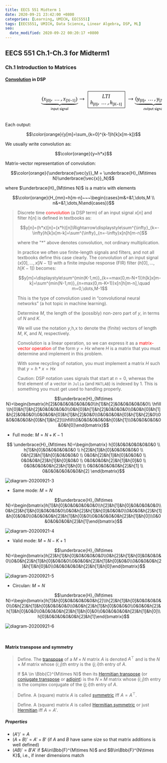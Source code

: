 ```yaml
---
title: EECS 551 Midterm 1
date: 2020-09-21 23:42:00 +0800
categories: [Learning, UMICH, EECS551]
tags: [EECS551, UMICH, Data Science, Linear Algebra, DSP, ML]
seo:
  date_modified: 2020-09-22 00:20:17 +0800
---
```

## EECS 551 Ch.1-Ch.3 for Midterm1

### Ch.1 Introduction to Matrices

#### [Convolution](http://en.wikipedia.org/wiki/Convolution) in DSP

<svg xmlns="http://www.w3.org/2000/svg" xmlns:xlink="http://www.w3.org/1999/xlink" width="662" height="95" style="width:662px;height:95.00000762939453px;background:0 0" fill="none">
    <svg xmlns="http://www.w3.org/2000/svg" class="role-diagram-draw-area">
        <g class="shapes-region" stroke="#000">
            <g class="composite-shape">
                <path class="real" d="M266 11h119.5v53H266z"/>
            </g>
        </g>
    </svg>
    <svg xmlns="http://www.w3.org/2000/svg" xmlns:xlink="http://www.w3.org/1999/xlink" width="660" height="93" style="width:660px;height:93.00000762939453px;background:0 0" font-family="Asana-Math,Asana">
        <path d="M120.022 35.902c0-4.42 1.65-6.222 2.635-7.378l-.323-.442c-.969.867-3.774 3.128-3.774 7.82 0 1.82.425 3.536 1.241 5.066.595 1.14 1.14 1.802 2.533 3.111l.323-.357c-.782-.969-2.635-3.043-2.635-7.82zM123.345 40.407c.255.136.527.204.731.204.561 0 1.224-.493 1.751-1.292l1.292-1.989.187 1.173c.221 1.445.612 2.108 1.224 2.108.374 0 .918-.289 1.462-.782l.833-.748-.153-.323c-.612.51-1.037.765-1.309.765-.255 0-.476-.17-.646-.51-.153-.323-.34-.952-.425-1.445l-.306-1.717.595-.833c.799-1.105 1.258-1.496 1.785-1.496.272 0 .476.136.561.391l.238-.068.255-1.445c-.204-.119-.357-.17-.51-.17-.68 0-1.36.612-2.414 2.176l-.629.935-.102-.816c-.204-1.683-.663-2.295-1.666-2.295-.442 0-.816.136-.969.357l-.986 1.411.289.17c.51-.578.85-.816 1.173-.816.561 0 .935.697 1.224 2.363l.187 1.054-.68 1.054c-.731 1.14-1.309 1.683-1.785 1.683-.255 0-.442-.068-.476-.153l-.187-.476-.34.051c0 .595-.136 1.037-.204 1.48z" stroke="#000" stroke-width=".136" fill="#000"/>
        <path d="M133.248 46.31l1.128-.011 1.2.012.072-.072v-.312l-.048-.06h-.456c-.324 0-.588-.072-.732-.192-.108-.108-.144-.276-.144-.672V36.71c0-.396.036-.576.144-.684.144-.12.408-.192.732-.192h.456l.048-.06v-.312l-.072-.072-1.128.036-1.2-.036c-.048.108-.06.24-.06.42 0 .312.048.756.048 1.356v7.464c0 .816-.024 1.152-.096 1.524zM139.339 35.835c-1.86 0-2.808 1.476-2.808 4.38 0 1.404.252 2.616.672 3.204.42.588 1.092.924 1.836.924 1.812 0 2.724-1.56 2.724-4.632 0-2.628-.78-3.876-2.424-3.876zm-.216.42c1.164 0 1.632 1.176 1.632 4.056 0 2.556-.456 3.612-1.56 3.612-1.164 0-1.656-1.212-1.656-4.14 0-2.532.444-3.528 1.584-3.528zM145.114 46.31l.108-.155c-.072-.372-.096-.708-.096-1.524v-7.464c0-.6.048-1.044.048-1.356 0-.18-.012-.312-.06-.42h-2.328l-.072.072v.312l.048.06h.456c.324 0 .588.072.732.192.108.108.144.288.144.684v8.292c0 .396-.036.564-.144.672-.144.12-.408.192-.732.192h-.456l-.048.06v.312l.072.072z" stroke="#000" stroke-width=".096" fill="#000"/>
        <path d="M150.651 38.333c-.459.153-.765.255-1.666.51-.119 1.292-.544 2.397-1.53 4.03l.238.186.697-.323c1.377-1.785 2.023-2.856 2.499-4.165zM166.693 38.452c-.51 0-.97.476-.97.986s.46.986.953.986c.544 0 1.02-.459 1.02-.986 0-.51-.476-.986-1.003-.986zm-5.661 0c-.51 0-.97.476-.97.986s.46.986.953.986c.544 0 1.02-.459 1.02-.986 0-.51-.476-.986-1.003-.986zm11.322 0c-.51 0-.97.476-.97.986s.46.986.953.986c.544 0 1.02-.459 1.02-.986 0-.51-.476-.986-1.003-.986zM182.07 38.333c-.458.153-.764.255-1.665.51-.12 1.292-.544 2.397-1.53 4.03l.238.186.697-.323c1.377-1.785 2.023-2.856 2.499-4.165zM186.39 40.407c.255.136.527.204.73.204.562 0 1.225-.493 1.752-1.292l1.292-1.989.187 1.173c.22 1.445.612 2.108 1.224 2.108.374 0 .918-.289 1.462-.782l.833-.748-.153-.323c-.612.51-1.037.765-1.31.765-.254 0-.475-.17-.645-.51-.153-.323-.34-.952-.425-1.445l-.306-1.717.595-.833c.799-1.105 1.258-1.496 1.785-1.496.272 0 .476.136.56.391l.239-.068.255-1.445c-.204-.119-.357-.17-.51-.17-.68 0-1.36.612-2.414 2.176l-.63.935-.101-.816c-.204-1.683-.663-2.295-1.666-2.295-.442 0-.816.136-.97.357l-.985 1.411.289.17c.51-.578.85-.816 1.173-.816.56 0 .935.697 1.224 2.363l.187 1.054-.68 1.054c-.731 1.14-1.31 1.683-1.785 1.683-.255 0-.442-.068-.476-.153l-.187-.476-.34.051c0 .595-.136 1.037-.204 1.48z" stroke="#000" stroke-width=".136" fill="#000"/>
        <g>
            <path d="M196.293 46.31l1.128-.011 1.2.012.072-.072v-.312l-.048-.06h-.456c-.324 0-.588-.072-.732-.192-.108-.108-.144-.276-.144-.672V36.71c0-.396.036-.576.144-.684.144-.12.408-.192.732-.192h.456l.048-.06v-.312l-.072-.072-1.128.036-1.2-.036c-.048.108-.06.24-.06.42 0 .312.048.756.048 1.356v7.464c0 .816-.024 1.152-.096 1.524zM206.212 42.867l-4.14-7.068h-1.944l-.06.336.42.024c.54.024.948.564.96.672l-1.116 6.048c-.144.744-.216.84-.648.888l-.372.036-.06.336 1.332-.036c.144 0 .156 0 1.32.036l.06-.336-.504-.036c-.48-.036-.588-.132-.588-.528 0-.096.012-.228.036-.36l.96-5.568 4.056 6.924h.6l1.128-6.636c.252-1.356.276-1.404.72-1.44l.444-.024.036-.324-2.556-.012-.06.336.564.024c.312.012.432.096.432.288 0 .084-.996 6.264-1.02 6.42zm9-1.68v-.672h-6.048v.672zm5.616 2.952v-.36l-.624-.036c-.66-.036-.78-.168-.78-.792v-7.248l-2.892 1.224.084.6 1.8-.792v6.216c0 .624-.132.756-.78.792l-.672.036v.36c1.848-.036 1.848-.036 1.98-.036.372 0 1.692.036 1.884.036zM224.748 46.31l.108-.155c-.072-.372-.096-.708-.096-1.524v-7.464c0-.6.048-1.044.048-1.356 0-.18-.012-.312-.06-.42h-2.328l-.072.072v.312l.048.06h.456c.324 0 .588.072.732.192.108.108.144.288.144.684v8.292c0 .396-.036.564-.144.672-.144.12-.408.192-.732.192h-.456l-.048.06v.312l.072.072z" stroke="#000" stroke-width=".096" fill="#000"/>
        </g>
        <g>
            <path d="M227.684 28.654l-.323.442c.935 1.088 2.635 2.958 2.635 7.378 0 4.692-1.768 6.749-2.635 7.82l.323.357c.901-.85 3.774-3.264 3.774-8.16 0-4.71-2.805-6.97-3.774-7.837z" stroke="#000" stroke-width=".136" fill="#000"/>
        </g>
        <g>
            <path d="M148.514 62.38h-1.068v1.068h1.068zm-.084 2.832h-.9v5.328h.9zm6.192 1.752c0-.792-.18-1.884-1.644-1.884-1.08 0-1.668.816-1.74.912v-.852h-.864v5.4h.936V67.6c0-.792.3-1.788 1.212-1.788 1.152 0 1.164.852 1.164 1.236v3.492h.936zm2.88 3.024c.372.348.9.684 1.62.684 1.164 0 2.22-1.176 2.22-2.808 0-1.44-.756-2.784-1.908-2.784-.72 0-1.416.252-1.968.72v-.588h-.9v7.656h.936zm0-3.444c.288-.42.756-.696 1.272-.696.912 0 1.632.912 1.632 2.016 0 1.236-.852 2.076-1.752 2.076-.468 0-.792-.24-1.032-.564-.12-.18-.12-.204-.12-.42zm9.48-1.332h-.936v3.48c0 .9-.672 1.32-1.44 1.32-.852 0-.936-.312-.936-.828v-3.972h-.936v4.02c0 .864.276 1.44 1.272 1.44.636 0 1.488-.192 2.076-.708v.576h.9zm3.06.696h1.692v-.696h-1.692v-1.524h-.828v1.524h-1.044v.696h1.008v3.204c0 .72.168 1.56.996 1.56.84 0 1.452-.3 1.752-.456l-.192-.708a1.736 1.736 0 01-1.08.396c-.444 0-.612-.36-.612-.996zm9.528 3.096c0-.66-.444-1.068-.468-1.104-.468-.42-.792-.492-1.392-.6-.66-.132-1.212-.252-1.212-.84 0-.744.864-.744 1.02-.744.384 0 1.02.048 1.704.456l.144-.78a3.798 3.798 0 00-1.728-.384c-.3 0-1.992 0-1.992 1.572 0 .588.348.972.648 1.2.372.264.636.312 1.296.444.432.084 1.128.228 1.128.864 0 .828-.948.828-1.128.828a3.316 3.316 0 01-1.86-.588l-.144.816c.384.192 1.044.528 2.016.528 1.656 0 1.968-1.032 1.968-1.668zm2.22-6.624h-1.068v1.068h1.068zm-.084 2.832h-.9v5.328h.9zm5.196.636c.264 0 .6-.048.888-.048.216 0 .684.036.708.036l-.132-.756a4.93 4.93 0 00-1.896.384 1.847 1.847 0 00-1.14-.384c-1.032 0-1.908.864-1.908 1.956 0 .444.156.876.396 1.188-.348.492-.348.96-.348 1.02 0 .312.108.66.312.912-.624.372-.768.924-.768 1.236 0 .9 1.188 1.62 2.652 1.62 1.476 0 2.664-.708 2.664-1.632 0-1.668-2.004-1.668-2.472-1.668h-1.056c-.156 0-.696 0-.696-.636 0-.132.048-.324.132-.432.252.18.648.348 1.092.348 1.08 0 1.92-.888 1.92-1.956a2.1 2.1 0 00-.396-1.2zm-1.572 2.46c-.444 0-1.068-.276-1.068-1.272s.624-1.272 1.068-1.272c.516 0 1.08.336 1.08 1.272 0 .936-.564 1.272-1.08 1.272zm.54 2.268c.264 0 1.62 0 1.62.828 0 .528-.828.924-1.812.924-.972 0-1.824-.372-1.824-.936 0-.036 0-.816.936-.816zm8.016-3.612c0-.792-.18-1.884-1.644-1.884-1.08 0-1.668.816-1.74.912v-.852h-.864v5.4h.936V67.6c0-.792.3-1.788 1.212-1.788 1.152 0 1.164.852 1.164 1.236v3.492h.936zm5.748.108c0-1.224-.876-2.064-1.98-2.064-.78 0-1.32.192-1.884.516l.072.792c.624-.444 1.224-.6 1.812-.6.564 0 1.044.48 1.044 1.368v.516c-1.8.024-3.324.528-3.324 1.584 0 .516.324 1.488 1.368 1.488.168 0 1.296-.024 1.992-.564v.432h.9zm-.936 1.884c0 .228 0 .528-.408.756-.348.216-.804.228-.936.228-.576 0-1.116-.276-1.116-.78 0-.84 1.944-.924 2.46-.948zm3.768-6.744h-.9v8.328h.9z" stroke="#000" stroke-width=".096" fill="#000"/>
        </g>
        <svg xmlns="http://www.w3.org/2000/svg" x="115.004" y="46.388" height="12.152" width="13.089">
            <defs>
                <clipPath id="a">
                    <path d="M-.5-.5h13.589v12.652H-.5z"/>
                </clipPath>
            </defs>
            <g clip-path="url(#a)">
                <svg xmlns="http://www.w3.org/2000/svg" height="12.152" width="13.089">
                    <defs>
                        <clipPath id="b">
                            <path d="M-.5-.5h13.589v12.652H-.5z"/>
                        </clipPath>
                    </defs>
                    <g clip-path="url(#b)">
                        <path d="M.505 1.533c.15 0 .374.337.505.524 2.188 2.955 7.068 3.086 10.696 3.086h2.113v1.776h-.99c-6.733 0-10.454-1.365-12.23-4.694C.56 2.15.41 1.833.41 1.665c0-.076.038-.132.094-.132z" stroke="#000" stroke-width=".1496" fill="#000"/>
                    </g>
                </svg>
            </g>
        </svg>
        <svg xmlns="http://www.w3.org/2000/svg" x="128.094" y="46.388" height="12.152" width="41.304">
            <defs>
                <clipPath id="c">
                    <path d="M-.5-.5h41.804v12.652H-.5z"/>
                </clipPath>
            </defs>
            <g clip-path="url(#c)">
                <svg xmlns="http://www.w3.org/2000/svg" height="22.286" width="74.821">
                    <defs>
                        <clipPath id="d">
                            <path d="M-.5-.5h75.321v22.786H-.5z"/>
                        </clipPath>
                    </defs>
                    <g clip-path="url(#d)">
                        <path d="M-16.4 5.143h51.5v1.776h-51.5z" stroke="#000" stroke-width=".1496" fill="#000"/>
                    </g>
                </svg>
                <svg xmlns="http://www.w3.org/2000/svg" height="22.286" width="74.821">
                    <defs>
                        <clipPath id="e">
                            <path d="M-.5-.5h75.321v22.786H-.5z"/>
                        </clipPath>
                    </defs>
                    <g clip-path="url(#e)">
                        <path d="M2.305 5.143h51.5v1.776h-51.5z" stroke="#000" stroke-width=".1496" fill="#000"/>
                    </g>
                </svg>
                <svg xmlns="http://www.w3.org/2000/svg" height="22.286" width="74.821">
                    <defs>
                        <clipPath id="f">
                            <path d="M-.5-.5h75.321v22.786H-.5z"/>
                        </clipPath>
                    </defs>
                    <g clip-path="url(#f)">
                        <path d="M21.01 5.143h51.5v1.776h-51.5z" stroke="#000" stroke-width=".1496" fill="#000"/>
                    </g>
                </svg>
                <svg xmlns="http://www.w3.org/2000/svg" height="22.286" width="74.821">
                    <defs>
                        <clipPath id="g">
                            <path d="M-.5-.5h75.321v22.786H-.5z"/>
                        </clipPath>
                    </defs>
                    <g clip-path="url(#g)">
                        <path d="M39.716 5.143h51.5v1.776h-51.5z" stroke="#000" stroke-width=".1496" fill="#000"/>
                    </g>
                </svg>
            </g>
        </svg>
        <svg xmlns="http://www.w3.org/2000/svg" x="169.397" y="46.388" height="12.152" width="11.214">
            <defs>
                <clipPath id="h">
                    <path d="M-.5-.5h11.714v12.652H-.5z"/>
                </clipPath>
            </defs>
            <g clip-path="url(#h)">
                <svg xmlns="http://www.w3.org/2000/svg" height="12.152" width="11.214">
                    <defs>
                        <clipPath id="i">
                            <path d="M-.5-.5h11.714v12.652H-.5z"/>
                        </clipPath>
                    </defs>
                    <g clip-path="url(#i)">
                        <path d="M-1.01 5.143h.973c1.757 0 4.768.654 6.096 3.814 1.365-3.16 4.357-3.815 6.096-3.815h.991V6.92h-.991c-4.88 0-6.115 3.572-6.115 3.59h-.037c0-.018-1.141-3.59-6.04-3.59h-.973z" stroke="#000" stroke-width=".1496" fill="#000"/>
                    </g>
                </svg>
            </g>
        </svg>
        <svg xmlns="http://www.w3.org/2000/svg" x="180.612" y="46.388" height="12.152" width="41.304">
            <defs>
                <clipPath id="j">
                    <path d="M-.5-.5h41.804v12.652H-.5z"/>
                </clipPath>
            </defs>
            <g clip-path="url(#j)">
                <svg xmlns="http://www.w3.org/2000/svg" height="22.286" width="74.821">
                    <defs>
                        <clipPath id="k">
                            <path d="M-.5-.5h75.321v22.786H-.5z"/>
                        </clipPath>
                    </defs>
                    <g clip-path="url(#k)">
                        <path d="M-16.4 5.143h51.5v1.776h-51.5z" stroke="#000" stroke-width=".1496" fill="#000"/>
                    </g>
                </svg>
                <svg xmlns="http://www.w3.org/2000/svg" height="22.286" width="74.821">
                    <defs>
                        <clipPath id="l">
                            <path d="M-.5-.5h75.321v22.786H-.5z"/>
                        </clipPath>
                    </defs>
                    <g clip-path="url(#l)">
                        <path d="M2.305 5.143h51.5v1.776h-51.5z" stroke="#000" stroke-width=".1496" fill="#000"/>
                    </g>
                </svg>
                <svg xmlns="http://www.w3.org/2000/svg" height="22.286" width="74.821">
                    <defs>
                        <clipPath id="m">
                            <path d="M-.5-.5h75.321v22.786H-.5z"/>
                        </clipPath>
                    </defs>
                    <g clip-path="url(#m)">
                        <path d="M21.01 5.143h51.5v1.776h-51.5z" stroke="#000" stroke-width=".1496" fill="#000"/>
                    </g>
                </svg>
                <svg xmlns="http://www.w3.org/2000/svg" height="22.286" width="74.821">
                    <defs>
                        <clipPath id="n">
                            <path d="M-.5-.5h75.321v22.786H-.5z"/>
                        </clipPath>
                    </defs>
                    <g clip-path="url(#n)">
                        <path d="M39.716 5.143h51.5v1.776h-51.5z" stroke="#000" stroke-width=".1496" fill="#000"/>
                    </g>
                </svg>
            </g>
        </svg>
        <svg xmlns="http://www.w3.org/2000/svg" x="221.915" y="46.388" height="12.152" width="13.089">
            <defs>
                <clipPath id="o">
                    <path d="M-.5-.5h13.589v12.652H-.5z"/>
                </clipPath>
            </defs>
            <g clip-path="url(#o)">
                <svg xmlns="http://www.w3.org/2000/svg" height="12.152" width="13.089">
                    <defs>
                        <clipPath id="p">
                            <path d="M-.5-.5h13.589v12.652H-.5z"/>
                        </clipPath>
                    </defs>
                    <g clip-path="url(#p)">
                        <path d="M12.753 1.533c.056 0 .094.057.094.131 0 .169-.15.487-.206.561C10.883 5.554 7.162 6.92.431 6.92h-.992V5.143h2.113c3.61 0 8.49-.131 10.678-3.086.13-.187.355-.524.523-.524z" stroke="#000" stroke-width=".1496" fill="#000"/>
                    </g>
                </svg>
            </g>
        </svg>
        <g>
            <path d="M254.54 35.8l-3.503-3.638-.544.578 2.125 2.584h-13.107v1.003h13.107l-2.125 2.584.544.578z" stroke="#000" stroke-width=".136" fill="#000"/>
        </g>
        <g>
            <path d="M318.03 21.14l.051-.475-1.938.05c-.272 0-.578 0-1.309-.016l-1.088-.034-.051.476.799.034c.408.017.595.153.595.459l-1.615 9.86c-.068.306-.272.425-1.02.544l-.085.442.697-.017a89.415 89.415 0 011.921-.034l5.049.017.561-.017c-.017-.425.17-1.751.391-2.805h-.527l-.289 1.054c-.153.544-.306.833-.459.918-.221.085-1.309.17-2.448.17-.833 0-1.292-.017-2.414-.12.051-.305 1.598-9.502 1.598-9.638.119-.646.238-.765.867-.816zm10.132.307h1.241c1.326 0 1.938.085 1.989.289.051.136.085.459.068.629l-.068 1.088h.476l.459-2.788-1.547.017c-1.496.017-2.652.034-3.247.034-.629 0-1.717-.017-3.179-.034l-1.615-.017-.306 2.788h.493l.255-1.02c.085-.374.204-.646.306-.765.102-.12.748-.221 1.377-.221h1.904l-1.462 8.857c-.272 1.547-.306 1.598-.986 1.649l-.867.05-.068.477.969-.017c.68-.017 1.173-.034 1.445-.034.323 0 .85.017 1.513.034l.748.017.051-.476-1.003-.051c-.442-.017-.612-.153-.612-.51 0-.153.017-.272.068-.595zm5.491-.306l.799.034c.408.017.595.153.595.442 0 .119-.102 1.02-.153 1.309l-1.224 7.378c-.255 1.513-.306 1.598-.986 1.649l-.612.05-.051.477h.544l1.598-.051 1.598.05h.544l.051-.475-.884-.051c-.442-.034-.612-.153-.612-.493 0-.102.017-.29.034-.357l1.513-9.095c.119-.663.204-.748.867-.816l.595-.051.051-.476-1.802.05c-.289 0-.595 0-1.326-.016l-1.088-.034zM278.012 40.155l-.204-.187c-.765.374-1.462.612-2.72.714l-.068.357h.816c.306 0 .578.05.578.39 0 .103 0 .256-.034.426l-.714 3.978c-.34 1.972-1.054 5.236-1.496 6.562l.119.187 1.173-.272c.136-.97.374-2.67 1.054-3.893.765-1.377 2.516-3.026 3.23-3.026.187 0 .374.119.374.357 0 .306-.085.867-.255 1.53l-.867 3.332c-.102.374-.221.884-.221 1.292 0 .425.17.68.527.68.544 0 1.7-.85 2.703-1.598l-.17-.306-.442.289c-.391.255-.833.51-1.037.51-.119 0-.221-.153-.221-.34 0-.204.051-.425.119-.68l1.088-4.352c.102-.442.187-.867.187-1.275 0-.29-.102-.595-.544-.595-.595 0-1.904.765-3.06 1.836-.561.527-1.003 1.122-1.479 1.717l-.068-.034z" stroke="#000" stroke-width=".136" fill="#000"/>
            <path d="M284.056 58.315l1.128-.012 1.2.012.072-.072v-.312l-.048-.06h-.456c-.324 0-.588-.072-.732-.192-.108-.108-.144-.276-.144-.672v-8.292c0-.396.036-.576.144-.684.144-.12.408-.192.732-.192h.456l.048-.06v-.312l-.072-.072-1.128.036-1.2-.036c-.048.108-.06.24-.06.42 0 .312.048.756.048 1.356v7.464c0 .816-.024 1.152-.096 1.524zM290.147 47.84c-1.86 0-2.808 1.475-2.808 4.38 0 1.403.252 2.615.672 3.203.42.588 1.092.924 1.836.924 1.812 0 2.724-1.56 2.724-4.632 0-2.628-.78-3.876-2.424-3.876zm-.216.42c1.164 0 1.632 1.175 1.632 4.055 0 2.556-.456 3.612-1.56 3.612-1.164 0-1.656-1.212-1.656-4.14 0-2.532.444-3.528 1.584-3.528zM295.922 58.315l.108-.156c-.072-.372-.096-.708-.096-1.524v-7.464c0-.6.048-1.044.048-1.356 0-.18-.012-.312-.06-.42h-2.328l-.072.072v.312l.048.06h.456c.324 0 .588.072.732.192.108.108.144.288.144.684v8.292c0 .396-.036.564-.144.672-.144.12-.408.192-.732.192h-.456l-.048.06v.312l.072.072z" stroke="#000" stroke-width=".096" fill="#000"/>
            <path d="M301.46 50.338c-.46.153-.766.255-1.667.51-.119 1.292-.544 2.397-1.53 4.029l.238.187.697-.323c1.377-1.785 2.023-2.856 2.5-4.165zM317.5 50.457c-.51 0-.968.476-.968.986s.459.986.952.986c.544 0 1.02-.46 1.02-.986 0-.51-.476-.986-1.003-.986zm-5.66 0c-.51 0-.97.476-.97.986s.46.986.953.986c.544 0 1.02-.46 1.02-.986 0-.51-.476-.986-1.003-.986zm11.322 0c-.51 0-.97.476-.97.986s.46.986.953.986c.544 0 1.02-.46 1.02-.986 0-.51-.476-.986-1.003-.986zM332.879 50.338c-.46.153-.765.255-1.666.51-.12 1.292-.544 2.397-1.53 4.029l.238.187.697-.323c1.377-1.785 2.023-2.856 2.499-4.165z" stroke="#000" stroke-width=".136" fill="#000"/>
            <g>
                <path d="M341.057 40.155l-.204-.187c-.765.374-1.462.612-2.72.714l-.068.357h.816c.306 0 .578.05.578.39 0 .103 0 .256-.034.426l-.714 3.978c-.34 1.972-1.054 5.236-1.496 6.562l.119.187 1.173-.272c.136-.97.374-2.67 1.054-3.893.765-1.377 2.516-3.026 3.23-3.026.187 0 .374.119.374.357 0 .306-.085.867-.255 1.53l-.867 3.332c-.102.374-.221.884-.221 1.292 0 .425.17.68.527.68.544 0 1.7-.85 2.703-1.598l-.17-.306-.442.289c-.391.255-.833.51-1.037.51-.12 0-.221-.153-.221-.34 0-.204.05-.425.119-.68l1.088-4.352c.102-.442.187-.867.187-1.275 0-.29-.102-.595-.544-.595-.595 0-1.904.765-3.06 1.836-.561.527-1.003 1.122-1.48 1.717l-.067-.034z" stroke="#000" stroke-width=".136" fill="#000"/>
            </g>
            <g>
                <path d="M347.1 58.315l1.129-.012 1.2.012.072-.072v-.312l-.048-.06h-.456c-.324 0-.588-.072-.732-.192-.108-.108-.144-.276-.144-.672v-8.292c0-.396.036-.576.144-.684.144-.12.408-.192.732-.192h.456l.048-.06v-.312l-.072-.072-1.128.036-1.2-.036c-.048.108-.06.24-.06.42 0 .312.048.756.048 1.356v7.464c0 .816-.024 1.152-.096 1.524zM354.488 48.14l.036-.337h-.288l-1.08.036c-.192 0-.408 0-.924-.012l-.768-.024-.036.336.564.024c.288.012.42.108.42.324 0 .168-.036.516-.108.912l-.876 5.208c-.204 1.104-.216 1.116-.696 1.164l-.492.036-.048.336.504-.012c.576-.012.852-.024 1.08-.024l1.164.036h.312l.036-.336-.588-.036c-.324-.024-.432-.108-.432-.348 0-.072.012-.204.024-.252l.516-3.144c1.8 2.052 2.076 2.4 3.336 4.116l.828-.036c.432.012.504.024.816.036v-.36h-.24c-.276 0-.516-.144-.768-.456l-2.952-3.624 3.504-3.276c.192-.18.444-.3.648-.3h.252v-.324l-.276.012c-.252.012-.444.024-.54.024-.12 0-.312-.012-.564-.024l-.24-.012v.348c0 .096-.12.252-.456.588-.528.54-2.556 2.532-3.324 3.132l.54-3.12c.084-.456.168-.54.612-.576zm10.2 5.051v-.672h-6.048v.672zm5.616 2.952v-.36l-.624-.036c-.66-.036-.78-.168-.78-.792v-7.248l-2.892 1.224.084.6 1.8-.792v6.216c0 .624-.132.756-.78.792l-.672.036v.36c1.848-.036 1.848-.036 1.98-.036.372 0 1.692.036 1.884.036zM374.217 58.315l.108-.156c-.072-.372-.096-.708-.096-1.524v-7.464c0-.6.048-1.044.048-1.356 0-.18-.012-.312-.06-.42h-2.328l-.072.072v.312l.048.06h.456c.324 0 .588.072.732.192.108.108.144.288.144.684v8.292c0 .396-.036.564-.144.672-.144.12-.408.192-.732.192h-.456l-.048.06v.312l.072.072z" stroke="#000" stroke-width=".096" fill="#000"/>
            </g>
        </g>
        <g>
            <path d="M411.521 35.8l-3.502-3.638-.544.578 2.125 2.584h-13.107v1.003H409.6l-2.125 2.584.544.578zM421.031 35.902c0-4.42 1.65-6.222 2.635-7.378l-.323-.442c-.969.867-3.774 3.128-3.774 7.82 0 1.82.425 3.536 1.241 5.066.595 1.14 1.14 1.802 2.533 3.111l.323-.357c-.782-.969-2.635-3.043-2.635-7.82zM424.082 43.484c-.017.12-.017.221-.017.306 0 .731.629 1.326 1.394 1.326 1.802 0 3.672-2.108 4.675-5.253l2.397-7.48-.187-.153c-.493.187-.884.29-1.258.323l-.595 2.244c-.204.8-.8 2.04-1.36 2.873-.595.867-1.428 1.615-1.802 1.615-.204 0-.357-.39-.34-.816l.272-3.519c.034-.527.068-1.173.068-1.649 0-.765-.12-1.07-.408-1.07-.221 0-.46.118-1.275.68l-1.394.951.187.306.85-.51c.085-.05.272-.204.425-.204.238 0 .374.323.374.884 0 .017 0 .12-.017.255l-.29 4.131-.016.68c0 .714.306 1.207.73 1.207.63 0 2.058-1.445 3.333-3.366l-.833 2.907c-.867 3.01-1.717 4.25-2.907 4.25a1.038 1.038 0 01-1.054-1.054c0-.085.017-.22.034-.374l-.17-.068z" stroke="#000" stroke-width=".136" fill="#000"/>
            <path d="M434.257 46.31l1.128-.011 1.2.012.072-.072v-.312l-.048-.06h-.456c-.324 0-.588-.072-.732-.192-.108-.108-.144-.276-.144-.672V36.71c0-.396.036-.576.144-.684.144-.12.408-.192.732-.192h.456l.048-.06v-.312l-.072-.072-1.128.036-1.2-.036c-.048.108-.06.24-.06.42 0 .312.048.756.048 1.356v7.464c0 .816-.024 1.152-.096 1.524zM440.348 35.835c-1.86 0-2.808 1.476-2.808 4.38 0 1.404.252 2.616.672 3.204.42.588 1.092.924 1.836.924 1.812 0 2.724-1.56 2.724-4.632 0-2.628-.78-3.876-2.424-3.876zm-.216.42c1.164 0 1.632 1.176 1.632 4.056 0 2.556-.456 3.612-1.56 3.612-1.164 0-1.656-1.212-1.656-4.14 0-2.532.444-3.528 1.584-3.528zM446.123 46.31l.108-.155c-.072-.372-.096-.708-.096-1.524v-7.464c0-.6.048-1.044.048-1.356 0-.18-.012-.312-.06-.42h-2.328l-.072.072v.312l.048.06h.456c.324 0 .588.072.732.192.108.108.144.288.144.684v8.292c0 .396-.036.564-.144.672-.144.12-.408.192-.732.192h-.456l-.048.06v.312l.072.072z" stroke="#000" stroke-width=".096" fill="#000"/>
            <path d="M451.66 38.333c-.459.153-.765.255-1.666.51-.119 1.292-.544 2.397-1.53 4.03l.238.186.697-.323c1.377-1.785 2.023-2.856 2.499-4.165zM467.702 38.452c-.51 0-.97.476-.97.986s.46.986.953.986c.544 0 1.02-.459 1.02-.986 0-.51-.476-.986-1.003-.986zm-5.661 0c-.51 0-.97.476-.97.986s.46.986.953.986c.544 0 1.02-.459 1.02-.986 0-.51-.476-.986-1.003-.986zm11.322 0c-.51 0-.97.476-.97.986s.46.986.953.986c.544 0 1.02-.459 1.02-.986 0-.51-.476-.986-1.003-.986zM483.08 38.333c-.46.153-.765.255-1.666.51-.12 1.292-.544 2.397-1.53 4.03l.238.186.697-.323c1.377-1.785 2.023-2.856 2.499-4.165zM487.127 43.484c-.017.12-.017.221-.017.306 0 .731.629 1.326 1.394 1.326 1.802 0 3.672-2.108 4.675-5.253l2.397-7.48-.187-.153c-.493.187-.884.29-1.258.323l-.595 2.244c-.204.8-.8 2.04-1.36 2.873-.595.867-1.428 1.615-1.802 1.615-.204 0-.357-.39-.34-.816l.272-3.519c.034-.527.068-1.173.068-1.649 0-.765-.12-1.07-.408-1.07-.221 0-.46.118-1.275.68l-1.394.951.187.306.85-.51c.085-.05.272-.204.425-.204.238 0 .374.323.374.884 0 .017 0 .12-.017.255l-.29 4.131-.016.68c0 .714.306 1.207.73 1.207.63 0 2.058-1.445 3.333-3.366l-.833 2.907c-.867 3.01-1.717 4.25-2.907 4.25a1.038 1.038 0 01-1.054-1.054c0-.085.017-.22.034-.374l-.17-.068z" stroke="#000" stroke-width=".136" fill="#000"/>
            <g>
                <path d="M497.302 46.31l1.128-.011 1.2.012.072-.072v-.312l-.048-.06h-.456c-.324 0-.588-.072-.732-.192-.108-.108-.144-.276-.144-.672V36.71c0-.396.036-.576.144-.684.144-.12.408-.192.732-.192h.456l.048-.06v-.312l-.072-.072-1.128.036-1.2-.036c-.048.108-.06.24-.06.42 0 .312.048.756.048 1.356v7.464c0 .816-.024 1.152-.096 1.524zM511.48 36.135l.157-.372c-.336-.048-2.1-.072-2.124.036l-1.02 1.872-2.952 5.064-1.8-6.936c-.276.072-1.752.024-2.004 0l-.036.336.312.024c.624.048.84.168.84.48 0 .072-1.752 6.264-1.776 6.348-.192.624-.372.78-1.032.84l-.036.312.468-.012c.408-.012.708-.024.876-.024.168 0 .48.012.9.024l.42.012.036-.336-.456-.036c-.384-.024-.588-.144-.588-.324 0-.12.024-.276.084-.492l1.488-5.568 1.788 6.936h.276l.684-1.248 2.868-4.968.624-1.044-.444 6.24c-.048.336-.192.42-.804.468l-.372.036-.036.336.564-.012c.504-.012.864-.024 1.044-.024.192 0 .552.012 1.044.024l.552.012.036-.336-.444-.036c-.432-.036-.648-.168-.648-.42l.012-.444.492-6.372c.024-.228.204-.348.552-.372zm6.853 5.052v-.672h-6.048v.672zm5.616 2.952v-.36l-.624-.036c-.66-.036-.78-.168-.78-.792v-7.248l-2.892 1.224.084.6 1.8-.792v6.216c0 .624-.132.756-.78.792l-.672.036v.36c1.848-.036 1.848-.036 1.98-.036.372 0 1.692.036 1.884.036zM527.864 46.31l.108-.155c-.072-.372-.096-.708-.096-1.524v-7.464c0-.6.048-1.044.048-1.356 0-.18-.012-.312-.06-.42h-2.328l-.072.072v.312l.048.06h.456c.324 0 .588.072.732.192.108.108.144.288.144.684v8.292c0 .396-.036.564-.144.672-.144.12-.408.192-.732.192h-.456l-.048.06v.312l.072.072z" stroke="#000" stroke-width=".096" fill="#000"/>
            </g>
            <g>
                <path d="M530.8 28.654l-.323.442c.935 1.088 2.635 2.958 2.635 7.378 0 4.692-1.768 6.749-2.635 7.82l.323.357c.901-.85 3.774-3.264 3.774-8.16 0-4.71-2.805-6.97-3.774-7.837z" stroke="#000" stroke-width=".136" fill="#000"/>
            </g>
            <g>
                <path d="M445.36 68.716c0 1.272.54 1.956 1.536 1.956.66 0 1.38-.312 1.92-.816.744-.708 1.272-2.076 1.272-3.288 0-1.128-.6-1.812-1.596-1.812-1.248 0-3.132 1.2-3.132 3.96zm2.688-3.504c.732 0 1.128.54 1.128 1.548 0 1.152-.372 2.424-.9 3.06a1.152 1.152 0 01-.9.396c-.696 0-1.104-.54-1.104-1.488 0-1.356.468-2.832 1.056-3.312.156-.132.432-.204.72-.204zm8.328-.348l-.084-.108-.816.204-.12.612c-.18.936-.48 1.752-.852 2.316-.708 1.092-1.644 1.944-2.124 1.944-.096 0-.156-.108-.156-.312 0-.168.024-.324.084-.624l.684-3.252c.036-.192.06-.36.06-.516 0-.228-.108-.372-.276-.372-.24 0-.696.252-1.584.888l-.336.24.084.24.384-.252c.336-.216.468-.276.576-.276.108 0 .204.108.204.24 0 .048-.012.168-.024.216l-.756 3.564a3.667 3.667 0 00-.048.564c0 .276.18.492.42.492.756 0 2.208-1.344 3.216-3l-.444 1.704a3.272 3.272 0 00-.132.792c0 .3.132.48.36.48.312 0 .744-.252 1.92-1.128l-.12-.216-.312.204c-.288.192-.6.324-.732.324-.096 0-.156-.084-.156-.204 0-.432.9-4.08 1.08-4.764zm2.256.996l-.672 3.396c-.012.096-.156.552-.156.912 0 .3.132.48.36.48.42 0 .84-.24 1.776-.996l.372-.3-.12-.216-.54.372c-.348.24-.588.36-.72.36-.108 0-.168-.096-.168-.24 0-.312.168-1.284.516-3.024l.156-.744h1.284l.132-.6c-.456.048-.864.072-1.32.072.192-1.128.324-1.716.54-2.364l-.132-.18c-.24.144-.564.288-.936.432l-.3 2.04c-.528.252-.84.384-1.056.444l-.024.156zM463.04 69.988c.373.348.9.684 1.62.684 1.165 0 2.22-1.176 2.22-2.808 0-1.44-.755-2.784-1.907-2.784-.72 0-1.416.252-1.968.72v-.588h-.9v7.656h.936zm0-3.444c.289-.42.757-.696 1.273-.696.912 0 1.632.912 1.632 2.016 0 1.236-.852 2.076-1.752 2.076-.468 0-.792-.24-1.032-.564-.12-.18-.12-.204-.12-.42zm9.48-1.332h-.935v3.48c0 .9-.672 1.32-1.44 1.32-.852 0-.936-.312-.936-.828v-3.972h-.936v4.02c0 .864.276 1.44 1.272 1.44.636 0 1.488-.192 2.076-.708v.576h.9zm3.06.696h1.693v-.696h-1.692v-1.524h-.828v1.524h-1.044v.696h1.008v3.204c0 .72.168 1.56.996 1.56.84 0 1.452-.3 1.752-.456l-.192-.708a1.736 1.736 0 01-1.08.396c-.444 0-.612-.36-.612-.996zm9.529 3.096c0-.66-.444-1.068-.468-1.104-.468-.42-.792-.492-1.392-.6-.66-.132-1.212-.252-1.212-.84 0-.744.864-.744 1.02-.744.384 0 1.02.048 1.704.456l.144-.78a3.798 3.798 0 00-1.728-.384c-.3 0-1.992 0-1.992 1.572 0 .588.348.972.648 1.2.372.264.636.312 1.296.444.432.084 1.128.228 1.128.864 0 .828-.948.828-1.128.828a3.316 3.316 0 01-1.86-.588l-.144.816c.384.192 1.044.528 2.016.528 1.656 0 1.968-1.032 1.968-1.668zm2.22-6.624h-1.068v1.068h1.068zm-.084 2.832h-.9v5.328h.9zm5.196.636c.264 0 .6-.048.888-.048.216 0 .684.036.708.036l-.132-.756a4.93 4.93 0 00-1.896.384 1.847 1.847 0 00-1.14-.384c-1.032 0-1.908.864-1.908 1.956 0 .444.156.876.396 1.188-.348.492-.348.96-.348 1.02 0 .312.108.66.312.912-.624.372-.768.924-.768 1.236 0 .9 1.188 1.62 2.652 1.62 1.476 0 2.664-.708 2.664-1.632 0-1.668-2.004-1.668-2.472-1.668h-1.056c-.156 0-.696 0-.696-.636 0-.132.048-.324.132-.432.252.18.648.348 1.092.348 1.08 0 1.92-.888 1.92-1.956a2.1 2.1 0 00-.396-1.2zm-1.572 2.46c-.444 0-1.068-.276-1.068-1.272s.624-1.272 1.068-1.272c.516 0 1.08.336 1.08 1.272 0 .936-.564 1.272-1.08 1.272zm.54 2.268c.264 0 1.62 0 1.62.828 0 .528-.828.924-1.812.924-.972 0-1.824-.372-1.824-.936 0-.036 0-.816.936-.816zm8.016-3.612c0-.792-.18-1.884-1.644-1.884-1.08 0-1.668.816-1.74.912v-.852h-.864v5.4h.936V67.6c0-.792.3-1.788 1.212-1.788 1.152 0 1.164.852 1.164 1.236v3.492h.936zm5.748.108c0-1.224-.876-2.064-1.98-2.064-.78 0-1.32.192-1.884.516l.072.792c.624-.444 1.224-.6 1.812-.6.564 0 1.044.48 1.044 1.368v.516c-1.8.024-3.324.528-3.324 1.584 0 .516.324 1.488 1.368 1.488.168 0 1.296-.024 1.992-.564v.432h.9zm-.936 1.884c0 .228 0 .528-.408.756-.348.216-.804.228-.936.228-.576 0-1.116-.276-1.116-.78 0-.84 1.944-.924 2.46-.948zm3.768-6.744h-.9v8.328h.9z" stroke="#000" stroke-width=".096" fill="#000"/>
            </g>
            <svg xmlns="http://www.w3.org/2000/svg" x="416.067" y="46.388" height="12.152" width="13.089">
                <defs>
                    <clipPath id="q">
                        <path d="M-.5-.5h13.589v12.652H-.5z"/>
                    </clipPath>
                </defs>
                <g clip-path="url(#q)">
                    <svg xmlns="http://www.w3.org/2000/svg" height="12.152" width="13.089">
                        <defs>
                            <clipPath id="r">
                                <path d="M-.5-.5h13.589v12.652H-.5z"/>
                            </clipPath>
                        </defs>
                        <g clip-path="url(#r)">
                            <path d="M.505 1.533c.15 0 .374.337.505.524 2.188 2.955 7.068 3.086 10.696 3.086h2.113v1.776h-.99c-6.733 0-10.454-1.365-12.23-4.694C.56 2.15.41 1.833.41 1.665c0-.076.038-.132.094-.132z" stroke="#000" stroke-width=".1496" fill="#000"/>
                        </g>
                    </svg>
                </g>
            </svg>
            <svg xmlns="http://www.w3.org/2000/svg" x="429.156" y="46.388" height="12.152" width="42.304">
                <defs>
                    <clipPath id="s">
                        <path d="M-.5-.5h42.804v12.652H-.5z"/>
                    </clipPath>
                </defs>
                <g clip-path="url(#s)">
                    <svg xmlns="http://www.w3.org/2000/svg" height="22.286" width="74.821">
                        <defs>
                            <clipPath id="t">
                                <path d="M-.5-.5h75.321v22.786H-.5z"/>
                            </clipPath>
                        </defs>
                        <g clip-path="url(#t)">
                            <path d="M-16.4 5.143h51.5v1.776h-51.5z" stroke="#000" stroke-width=".1496" fill="#000"/>
                        </g>
                    </svg>
                    <svg xmlns="http://www.w3.org/2000/svg" height="22.286" width="74.821">
                        <defs>
                            <clipPath id="u">
                                <path d="M-.5-.5h75.321v22.786H-.5z"/>
                            </clipPath>
                        </defs>
                        <g clip-path="url(#u)">
                            <path d="M2.305 5.143h51.5v1.776h-51.5z" stroke="#000" stroke-width=".1496" fill="#000"/>
                        </g>
                    </svg>
                    <svg xmlns="http://www.w3.org/2000/svg" height="22.286" width="74.821">
                        <defs>
                            <clipPath id="v">
                                <path d="M-.5-.5h75.321v22.786H-.5z"/>
                            </clipPath>
                        </defs>
                        <g clip-path="url(#v)">
                            <path d="M21.01 5.143h51.5v1.776h-51.5z" stroke="#000" stroke-width=".1496" fill="#000"/>
                        </g>
                    </svg>
                    <svg xmlns="http://www.w3.org/2000/svg" height="22.286" width="74.821">
                        <defs>
                            <clipPath id="w">
                                <path d="M-.5-.5h75.321v22.786H-.5z"/>
                            </clipPath>
                        </defs>
                        <g clip-path="url(#w)">
                            <path d="M39.716 5.143h51.5v1.776h-51.5z" stroke="#000" stroke-width=".1496" fill="#000"/>
                        </g>
                    </svg>
                </g>
            </svg>
            <svg xmlns="http://www.w3.org/2000/svg" x="471.46" y="46.388" height="12.152" width="11.214">
                <defs>
                    <clipPath id="x">
                        <path d="M-.5-.5h11.714v12.652H-.5z"/>
                    </clipPath>
                </defs>
                <g clip-path="url(#x)">
                    <svg xmlns="http://www.w3.org/2000/svg" height="12.152" width="11.214">
                        <defs>
                            <clipPath id="y">
                                <path d="M-.5-.5h11.714v12.652H-.5z"/>
                            </clipPath>
                        </defs>
                        <g clip-path="url(#y)">
                            <path d="M-1.01 5.143h.973c1.757 0 4.768.654 6.096 3.814 1.365-3.16 4.357-3.815 6.096-3.815h.991V6.92h-.991c-4.88 0-6.115 3.572-6.115 3.59h-.037c0-.018-1.141-3.59-6.04-3.59h-.973z" stroke="#000" stroke-width=".1496" fill="#000"/>
                        </g>
                    </svg>
                </g>
            </svg>
            <svg xmlns="http://www.w3.org/2000/svg" x="482.674" y="46.388" height="12.152" width="42.304">
                <defs>
                    <clipPath id="z">
                        <path d="M-.5-.5h42.804v12.652H-.5z"/>
                    </clipPath>
                </defs>
                <g clip-path="url(#z)">
                    <svg xmlns="http://www.w3.org/2000/svg" height="22.286" width="74.821">
                        <defs>
                            <clipPath id="A">
                                <path d="M-.5-.5h75.321v22.786H-.5z"/>
                            </clipPath>
                        </defs>
                        <g clip-path="url(#A)">
                            <path d="M-16.4 5.143h51.5v1.776h-51.5z" stroke="#000" stroke-width=".1496" fill="#000"/>
                        </g>
                    </svg>
                    <svg xmlns="http://www.w3.org/2000/svg" height="22.286" width="74.821">
                        <defs>
                            <clipPath id="B">
                                <path d="M-.5-.5h75.321v22.786H-.5z"/>
                            </clipPath>
                        </defs>
                        <g clip-path="url(#B)">
                            <path d="M2.305 5.143h51.5v1.776h-51.5z" stroke="#000" stroke-width=".1496" fill="#000"/>
                        </g>
                    </svg>
                    <svg xmlns="http://www.w3.org/2000/svg" height="22.286" width="74.821">
                        <defs>
                            <clipPath id="C">
                                <path d="M-.5-.5h75.321v22.786H-.5z"/>
                            </clipPath>
                        </defs>
                        <g clip-path="url(#C)">
                            <path d="M21.01 5.143h51.5v1.776h-51.5z" stroke="#000" stroke-width=".1496" fill="#000"/>
                        </g>
                    </svg>
                    <svg xmlns="http://www.w3.org/2000/svg" height="22.286" width="74.821">
                        <defs>
                            <clipPath id="D">
                                <path d="M-.5-.5h75.321v22.786H-.5z"/>
                            </clipPath>
                        </defs>
                        <g clip-path="url(#D)">
                            <path d="M39.716 5.143h51.5v1.776h-51.5z" stroke="#000" stroke-width=".1496" fill="#000"/>
                        </g>
                    </svg>
                </g>
            </svg>
            <svg xmlns="http://www.w3.org/2000/svg" x="524.978" y="46.388" height="12.152" width="13.089">
                <defs>
                    <clipPath id="E">
                        <path d="M-.5-.5h13.589v12.652H-.5z"/>
                    </clipPath>
                </defs>
                <g clip-path="url(#E)">
                    <svg xmlns="http://www.w3.org/2000/svg" height="12.152" width="13.089">
                        <defs>
                            <clipPath id="F">
                                <path d="M-.5-.5h13.589v12.652H-.5z"/>
                            </clipPath>
                        </defs>
                        <g clip-path="url(#F)">
                            <path d="M12.753 1.533c.056 0 .094.057.094.131 0 .169-.15.487-.206.561C10.883 5.554 7.162 6.92.431 6.92h-.992V5.143h2.113c3.61 0 8.49-.131 10.678-3.086.13-.187.355-.524.523-.524z" stroke="#000" stroke-width=".1496" fill="#000"/>
                        </g>
                    </svg>
                </g>
            </svg>
        </g>
    </svg>
</svg>

Each output:   

$$\color{orange}{y[m]=\sum_{k=0}^{k-1}h[k]x[m-k]}$$

We usually write convolution as:   

$$\color{orange}{y=h*x}$$

Matrix-vector representation of convolution:  

$$\color{orange}{\underbrace{\vec{y}}_M = \underbrace{H}_{M\times N}\underbrace{\vec{x}}_N}$$

where $\underbrace{H}_{M\times N}$ is a matrix with elements 

$$\color{orange}{H_{mn}=h[m-n]~~~\begin{cases}m&=&1,\dots,M \\ n&=&1,\dots,N\end{cases}}$$

>Discrete time <font color = red> convolution</font> (a DSP term) of an input signal $x[n]$ and filter $h[n]$ is defined in textbooks as:
>
>$$y[n]=(h*x)[n]=(x*h)[n]\Rightarrow\displaystyle\sum^{\infty}_{k=-\infty}h[k]x[m-k]=\sum^{\infty}_{n=-\infty}x[n]h[m-n]$$
>
>where the "$*$" above denotes convolution, not ordinary multiplication.
>
>In practice we often use finite-length signals and filters, and not all textbooks define this case clearly. The convolution of an input signal $(x[0],\dots,x[N - 1])$ with a finite impulse response (FIR) filter $(h[0],\dots, h[K -1])$ becomes:
>
>$$y[m]=\displaystyle\sum^{min(K-1,m)}_{k==max(0,m-N+1)}h[k]x[m-k]=\sum^{min(N-1,m)}_{n=max(0,m-K+1)}x[n]h[m-n],\quad m=0,\dots,M-1$$
>
>This is the type of convolution used in “convolutional neural networks” (a hot topic in machine learning).
>
>Determine $M$, the length of the (possibly) non-zero part of $y$, in terms of $N$ and $K$.
>
>We will use the notation $y$$,$h$,$x to denote the (finite) vectors of length $M$, $K$, and $N$, respectively.
>
>Convolution is a linear operation, so we can express it as a <font color = red>matrix-vector operation</font> of the form $y = Hx$ where $H$ is a matrix that you must determine and implement in this problem.
>
>With some recycling of notation, you must implement a matrix $H$ such that $y = h * x = Hx$
>
>Caution: DSP notation uses signals that start at $n = 0$, whereas the first element of a vector in $\mathtt{Julia}$ (and $\mathtt{MATLAB}$) is indexed by 1. This is something you must get used to handling properly.



$$\underbrace{H}_{M\times N}=\begin{bmatrix}h[2]&0&0&0&0&0&0&0\\h[1]&h[2]&0&0&0&0&0&0\\ \hfill \\h[0]&h[1]&h[2]&0&0&0&0&0\\0&h[0]&h[1]&h[2]&0&0&0&0\\0&0&h[0]&h[1]&h[2]&0&0&0\\0&0&0&h[0]&h[1]&h[2]&0&0\\0&0&0&0&h[0]&h[1]&h[2]&0\\0&0&0&0&0&h[0]&h[1]&h[2]\\\hfill\\0&0&0&0&0&0&h[0]&h[1]\\0&0&0&0&0&0&0&h[0]\end{bmatrix}$$

* Full mode:  $M=N+K-1$

$$ \underbrace{H}_{M\times N}=\begin{bmatrix} h[0]&0&0&0&0&0&0&0 \\ h[1]&h[0]&0&0&0&0&0&0 \\ h[2]&h[1]&h[0]&0&0&0&0&0 \\ 0&h[2]&h[1]&h[0]&0&0&0&0 \\ 0&0&h[2]&h[1]&h[0]&0&0&0 \\ 0&0&0&h[2]&h[1]&h[0]&0&0 \\ 0&0&0&0&h[2]&h[1]&h[0]&0 \\ 0&0&0&0&0&h[2]&h[1]&h[0] \\ 0&0&0&0&0&0&h[2]&h[1] \\ 0&0&0&0&0&0&0&h[2] \end{bmatrix}$$ 

![diagram-20200921-3](https://huadous.com/assets/img/sample/diagram-20200921-3.svg)

* Same mode:  $M =N$

$$\underbrace{H}_{M\times N}=\begin{bmatrix}h[1]&h[0]&0&0&0&0&0&0\\h[2]&h[1]&h[0]&0&0&0&0&0\\0&h[2]&h[1]&h[0]&0&0&0&0\\0&0&h[2]&h[1]&h[0]&0&0&0\\0&0&0&h[2]&h[1]&h[0]&0&0\\0&0&0&0&h[2]&h[1]&h[0]&0\\0&0&0&0&0&h[2]&h[1]&h[0]\\0&0&0&0&0&0&h[2]&h[1]\end{bmatrix}$$

![diagram-20200921-4](https://huadous.com/assets/img/sample/diagram-20200921-4.svg)

* Valid mode:   $M=N-K+1$

$$\underbrace{H}_{M\times N}=\begin{bmatrix}h[2]&h[1]&h[0]&0&0&0&0&0\\0&h[2]&h[1]&h[0]&0&0&0&0\\0&0&h[2]&h[1]&h[0]&0&0&0\\0&0&0&h[2]&h[1]&h[0]&0&0\\0&0&0&0&h[2]&h[1]&h[0]&0\\0&0&0&0&0&h[2]&h[1]&h[0]\end{bmatrix}$$

![diagram-20200921-5](https://huadous.com/assets/img/sample/diagram-20200921-5.svg)

* Circulan:  $M=N$

$$\underbrace{H}_{M\times N}=\begin{bmatrix}h[1]&h[0]&0&0&0&0&0&h[2]\\h[2]&h[1]&h[0]&0&0&0&0&0\\0&h[2]&h[1]&h[0]&0&0&0&0\\0&0&h[2]&h[1]&h[0]&0&0&0\\0&0&0&h[2]&h[1]&h[0]&0&0\\0&0&0&0&h[2]&h[1]&h[0]&0\\0&0&0&0&0&h[2]&h[1]&h[0]\\h[0]&0&0&0&0&0&h[2]&h[1]\end{bmatrix}$$

![diagram-20200921-6](https://huadous.com/assets/img/sample/diagram-20200921-6.svg)

&emsp;

#### Matrix transpose and symmetry

> Define. The [transpose](http://en.wikipedia.org/wiki/Transpose) of a $M\times N$ matrix $A$ is denoted $A^\top$ and is the $N\times M$ matrix whose $(i; j)$th entry is the $(j; i)$th entry of $A$. 
>
> If $A \in \Bbb{C}^{M\times N}$ then its [Hermitian transpose](http://en.wikipedia.org/wiki/Conjugate_transpose) (or [conjugate transpose](http://en.wikipedia.org/wiki/Conjugate_transpose) or [adjoint](http://en.wikipedia.org/wiki/Hermitian_adjoint)) is the $N\times M$ matrix whose $(i; j)$th entry is the complex conjugate of the $(j; i)$th entry of $A$.

>Define. A (square) matrix $A$ is called [symmetric](http://en.wikipedia.org/wiki/Symmetric_matrix) iff $A = A^\top$.

> Define. A (square) matrix $A$ is called [Hermitian symmetric](http://en.wikipedia.org/wiki/Hermitian_matrix) or just [Hermitian](http://en.wikipedia.org/wiki/Symmetric_matrix) iff $A = A'$.

##### Properties

* $(A')'=A$
* $(A+B)'=A'+B'$ (if $A$ and $B$ have same size so that matrix additions is well defined)
* $(AB)'=B'A'$ if $A\in\Bbb{F}^{M\times N}$ and $B\in\Bbb{F}^{N\times K}$, i.e., if inner dimensions match 